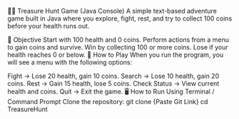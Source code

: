 🏴‍☠️ Treasure Hunt Game (Java Console)
A simple text-based adventure game built in Java where you explore, fight, rest, and try to collect 100 coins before your health runs out.

🎯 Objective
Start with 100 health and 0 coins.
Perform actions from a menu to gain coins and survive.
Win by collecting 100 or more coins.
Lose if your health reaches 0 or below.
📜 How to Play
When you run the program, you will see a menu with the following options:

Fight → Lose 20 health, gain 10 coins.
Search → Lose 10 health, gain 20 coins.
Rest → Gain 15 health, lose 5 coins.
Check Status → View current health and coins.
Quit → Exit the game.
🖥️ How to Run
Using Terminal / Command Prompt
Clone the repository:
git clone {Paste Git Link}
cd TreasureHunt
